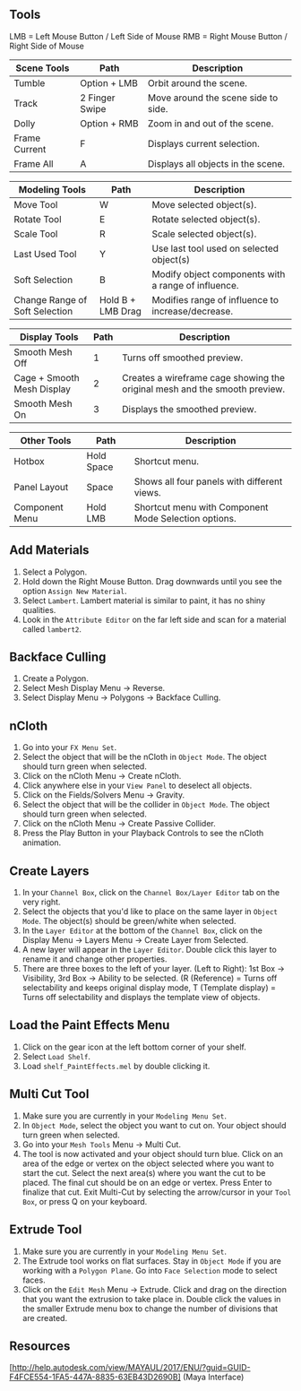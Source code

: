 
## Tools

LMB = Left Mouse Button / Left Side of Mouse
RMB = Right Mouse Button / Right Side of Mouse

Scene Tools | Path | Description
----------- | ---- | -----------
Tumble | Option + LMB | Orbit around the scene.
Track | 2 Finger Swipe | Move around the scene side to side.
Dolly | Option + RMB | Zoom in and out of the scene.
Frame Current | F | Displays current selection.
Frame All | A | Displays all objects in the scene.

Modeling Tools | Path | Description
-------------- | ---- | -----------
Move Tool | W | Move selected object(s).
Rotate Tool | E | Rotate selected object(s).
Scale Tool | R | Scale selected object(s).
Last Used Tool | Y | Use last tool used on selected object(s)
Soft Selection | B | Modify object components with a range of influence.
Change Range of Soft Selection | Hold B + LMB Drag | Modifies range of influence to increase/decrease.

Display Tools | Path | Description
------------- | ---- | -----------
Smooth Mesh Off | 1 | Turns off smoothed preview.
Cage + Smooth Mesh Display | 2 | Creates a wireframe cage showing the original mesh and the smooth preview.
Smooth Mesh On | 3 | Displays the smoothed preview.

Other Tools | Path | Description
---------- | ---- | -----------
Hotbox | Hold Space | Shortcut menu.
Panel Layout | Space | Shows all four panels with different views.
Component Menu | Hold LMB | Shortcut menu with Component Mode Selection options.

## Add Materials
1. Select a Polygon.
2. Hold down the Right Mouse Button. Drag downwards until you see the option ```Assign New Material```.
3. Select ```Lambert```. Lambert material is similar to paint, it has no shiny qualities.
4. Look in the ```Attribute Editor``` on the far left side and scan for a material called ```lambert2```.

## Backface Culling
1. Create a Polygon.
2. Select Mesh Display Menu -> Reverse.
3. Select Display Menu -> Polygons -> Backface Culling.

## nCloth
1. Go into your ```FX Menu Set```.
2. Select the object that will be the nCloth in ```Object Mode```. The object should turn green when selected.
3. Click on the nCloth Menu -> Create nCloth.
4. Click anywhere else in your ```View Panel``` to deselect all objects.
5. Click on the Fields/Solvers Menu -> Gravity.
6. Select the object that will be the collider in ```Object Mode```. The object should turn green when selected.
7. Click on the nCloth Menu -> Create Passive Collider.
8. Press the Play Button in your Playback Controls to see the nCloth animation.

## Create Layers
1. In your ```Channel Box```, click on the ```Channel Box/Layer Editor``` tab on the very right.
2. Select the objects that you'd like to place on the same layer in ```Object Mode```. The object(s) should be green/white when selected.
3. In the ```Layer Editor``` at the bottom of the ```Channel Box```, click on the Display Menu -> Layers Menu -> Create Layer from Selected.
4. A new layer will appear in the ```Layer Editor```. Double click this layer to rename it and change other properties.
5. There are three boxes to the left of your layer. (Left to Right): 1st Box -> Visibility, 3rd Box -> Ability to be selected. (R (Reference) = Turns off selectability and keeps original display mode, T (Template display) = Turns off selectability and displays the template view of objects.

## Load the Paint Effects Menu
1. Click on the gear icon at the left bottom corner of your shelf.
2. Select ```Load Shelf```.
3. Load ```shelf_PaintEffects.mel``` by double clicking it.

## Multi Cut Tool
1. Make sure you are currently in your ```Modeling Menu Set```.
2. In ```Object Mode```, select the object you want to cut on. Your object should turn green when selected.
3. Go into your ```Mesh Tools``` Menu -> Multi Cut.
4. The tool is now activated and your object should turn blue. Click on an area of the edge or vertex on the object selected where you want to start the cut. Select the next area(s) where you want the cut to be placed. The final cut should be on an edge or vertex. Press Enter to finalize that cut. Exit Multi-Cut by selecting the arrow/cursor in your ```Tool Box```, or press Q on your keyboard.

## Extrude Tool
1. Make sure you are currently in your ```Modeling Menu Set```.
2. The Extrude tool works on flat surfaces. Stay in ```Object Mode``` if you are working with a ```Polygon Plane```. Go into ```Face Selection``` mode to select faces.
3. Click on the ```Edit Mesh``` Menu -> Extrude. Click and drag on the direction that you want the extrusion to take place in. Double click the values in the smaller Extrude menu box to change the number of divisions that are created.

## Resources
[http://help.autodesk.com/view/MAYAUL/2017/ENU/?guid=GUID-F4FCE554-1FA5-447A-8835-63EB43D2690B] (Maya Interface)
